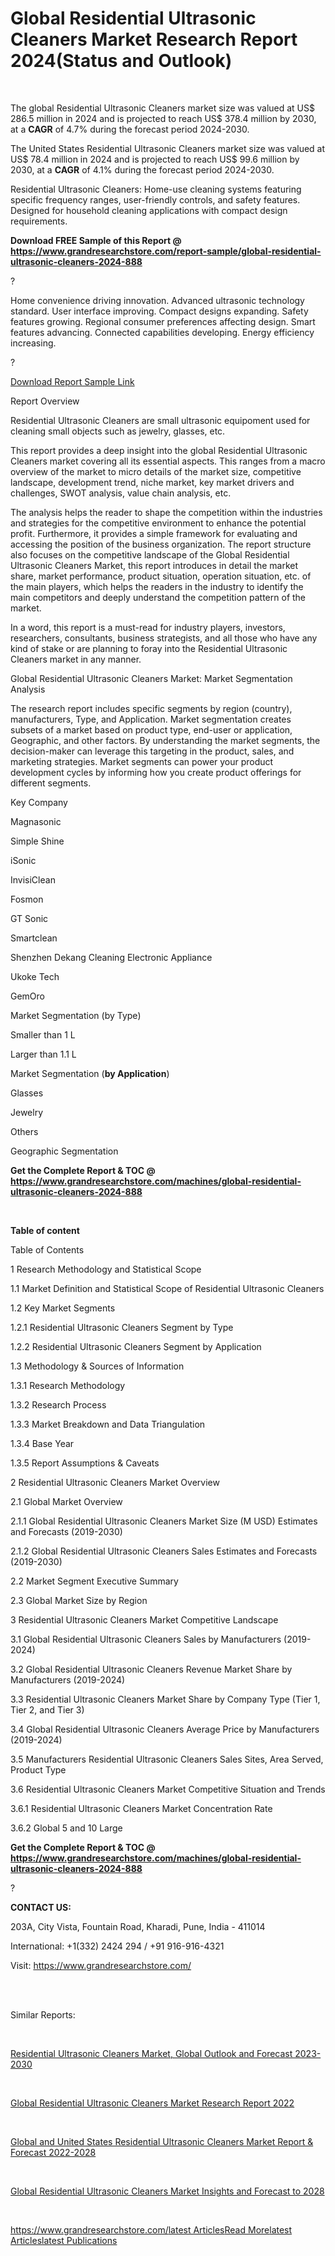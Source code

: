 <h1>Global Residential Ultrasonic Cleaners Market Research Report 2024(Status and Outlook)</h1><br/><p>The global Residential Ultrasonic Cleaners market size was valued at US$ 286.5 million in 2024 and is projected to reach US$ 378.4 million by 2030, at a <strong>CAGR</strong> of 4.7% during the forecast period 2024-2030.</p>
 
 
 
 <p>The United States Residential Ultrasonic Cleaners market size was valued at US$ 78.4 million in 2024 and is projected to reach US$ 99.6 million by 2030, at a <strong>CAGR</strong> of 4.1% during the forecast period 2024-2030.</p>
 
 
 
 <p>Residential Ultrasonic Cleaners: Home-use cleaning systems featuring specific frequency ranges, user-friendly controls, and safety features. Designed for household cleaning applications with compact design requirements.</p>
 
 
 
 <div><b>Download FREE Sample of this Report @ <a href="https://www.grandresearchstore.com/report-sample/global-residential-ultrasonic-cleaners-2024-888">https://www.grandresearchstore.com/report-sample/global-residential-ultrasonic-cleaners-2024-888</a></b></div>
 
 
 
 <p>? </p>
 
 
 
 <p>Home convenience driving innovation. Advanced ultrasonic technology standard. User interface improving. Compact designs expanding. Safety features growing. Regional consumer preferences affecting design. Smart features advancing. Connected capabilities developing. Energy efficiency increasing.</p>
 
 
 
 <p>? </p>
 
 
 
 <p><a href="https://www.grandresearchstore.com/mr-admin/report-sample/global-residential-ultrasonic-cleaners-2024-888">Download Report Sample Link</a></p>
 
 
 
 <p>Report Overview</p>
 
 
 
 <p>Residential Ultrasonic Cleaners are small ultrasonic equipoment used for cleaning small objects such as jewelry, glasses, etc.</p>
 
 
 
 <p>This report provides a deep insight into the global Residential Ultrasonic Cleaners market covering all its essential aspects. This ranges from a macro overview of the market to micro details of the market size, competitive landscape, development trend, niche market, key market drivers and challenges, SWOT analysis, value chain analysis, etc.</p>
 
 
 
 <p>The analysis helps the reader to shape the competition within the industries and strategies for the competitive environment to enhance the potential profit. Furthermore, it provides a simple framework for evaluating and accessing the position of the business organization. The report structure also focuses on the competitive landscape of the Global Residential Ultrasonic Cleaners Market, this report introduces in detail the market share, market performance, product situation, operation situation, etc. of the main players, which helps the readers in the industry to identify the main competitors and deeply understand the competition pattern of the market.</p>
 
 
 
 <p>In a word, this report is a must-read for industry players, investors, researchers, consultants, business strategists, and all those who have any kind of stake or are planning to foray into the Residential Ultrasonic Cleaners market in any manner.</p>
 
 
 
 <p>Global Residential Ultrasonic Cleaners Market: Market Segmentation Analysis</p>
 
 
 
 <p>The research report includes specific segments by region (country), manufacturers, Type, and Application. Market segmentation creates subsets of a market based on product type, end-user or application, Geographic, and other factors. By understanding the market segments, the decision-maker can leverage this targeting in the product, sales, and marketing strategies. Market segments can power your product development cycles by informing how you create product offerings for different segments.</p>
 
 
 
 <p>Key Company</p>
 
 
 
 <p>Magnasonic</p>
 
 
 
 <p>Simple Shine</p>
 
 
 
 <p>iSonic</p>
 
 
 
 <p>InvisiClean</p>
 
 
 
 <p>Fosmon</p>
 
 
 
 <p>GT Sonic</p>
 
 
 
 <p>Smartclean</p>
 
 
 
 <p>Shenzhen Dekang Cleaning Electronic Appliance</p>
 
 
 
 <p>Ukoke Tech</p>
 
 
 
 <p>GemOro</p>
 
 
 
 <p>Market Segmentation (by Type)</p>
 
 
 
 <p>Smaller than 1 L</p>
 
 
 
 <p>Larger than 1.1 L</p>
 
 
 
 <p>Market Segmentation (<strong>by Application</strong>)</p>
 
 
 
 <p>Glasses</p>
 
 
 
 <p>Jewelry</p>
 
 
 
 <p>Others</p>
 
 
 
 <p>Geographic Segmentation</p>
 
 
 
 <div><b>Get the Complete Report & TOC @ <a href="https://www.grandresearchstore.com/machines/global-residential-ultrasonic-cleaners-2024-888">https://www.grandresearchstore.com/machines/global-residential-ultrasonic-cleaners-2024-888</a></b></div>
 
 
 
 <p><br />
 
 <b>Table of content</b></p>
 
 
 
 <p>Table of Contents<br />
 
 1 Research Methodology and Statistical Scope<br />
 
 1.1 Market Definition and Statistical Scope of Residential Ultrasonic Cleaners<br />
 
 1.2 Key Market Segments<br />
 
 1.2.1 Residential Ultrasonic Cleaners Segment by Type<br />
 
 1.2.2 Residential Ultrasonic Cleaners Segment by Application<br />
 
 1.3 Methodology & Sources of Information<br />
 
 1.3.1 Research Methodology<br />
 
 1.3.2 Research Process<br />
 
 1.3.3 Market Breakdown and Data Triangulation<br />
 
 1.3.4 Base Year<br />
 
 1.3.5 Report Assumptions & Caveats<br />
 
 2 Residential Ultrasonic Cleaners Market Overview<br />
 
 2.1 Global Market Overview<br />
 
 2.1.1 Global Residential Ultrasonic Cleaners Market Size (M USD) Estimates and Forecasts (2019-2030)<br />
 
 2.1.2 Global Residential Ultrasonic Cleaners Sales Estimates and Forecasts (2019-2030)<br />
 
 2.2 Market Segment Executive Summary<br />
 
 2.3 Global Market Size by Region<br />
 
 3 Residential Ultrasonic Cleaners Market Competitive Landscape<br />
 
 3.1 Global Residential Ultrasonic Cleaners Sales by Manufacturers (2019-2024)<br />
 
 3.2 Global Residential Ultrasonic Cleaners Revenue Market Share by Manufacturers (2019-2024)<br />
 
 3.3 Residential Ultrasonic Cleaners Market Share by Company Type (Tier 1, Tier 2, and Tier 3)<br />
 
 3.4 Global Residential Ultrasonic Cleaners Average Price by Manufacturers (2019-2024)<br />
 
 3.5 Manufacturers Residential Ultrasonic Cleaners Sales Sites, Area Served, Product Type<br />
 
 3.6 Residential Ultrasonic Cleaners Market Competitive Situation and Trends<br />
 
 3.6.1 Residential Ultrasonic Cleaners Market Concentration Rate<br />
 
 3.6.2 Global 5 and 10 Large</p>
 
 
 
 <div><b>Get the Complete Report & TOC @ <a href="https://www.grandresearchstore.com/machines/global-residential-ultrasonic-cleaners-2024-888">https://www.grandresearchstore.com/machines/global-residential-ultrasonic-cleaners-2024-888</a></b></div>
 
 
 
 <p>? </p>
 
 
 
 <p><b>CONTACT US:</b><br />
 
 203A, City Vista, Fountain Road, Kharadi, Pune, India - 411014<br />
 
 International: +1(332) 2424 294 / +91 916-916-4321<br />
 
 Visit: <a href="https://www.grandresearchstore.com/">https://www.grandresearchstore.com/</a><br />
 
 <br />
 
 <br />
 
 Similar Reports:<br />
 
 <br />
 
 <a href="https://www.grandresearchstore.com/machines/global-residential-ultrasonic-cleaners-forecast-2023-2030-967">Residential Ultrasonic Cleaners Market, Global Outlook and Forecast 2023-2030</a><br />
 
 <br />
 
 <a href="https://www.grandresearchstore.com/machines/global-residential-ultrasonic-cleaners-2022-890">Global Residential Ultrasonic Cleaners Market Research Report 2022</a><br />
 
 <br />
 
 <a href="https://www.grandresearchstore.com/machines/global-united-states-residential-ultrasonic-cleaners-2022-2028-491">Global and United States Residential Ultrasonic Cleaners Market Report & Forecast 2022-2028</a><br />
 
 <br />
 
 <a href="https://www.grandresearchstore.com/machines/global-residential-ultrasonic-cleaners-2028-844">Global Residential Ultrasonic Cleaners Market Insights and Forecast to 2028</a><br />
 
 <br />
 
 <a href="https://gyeongbokgung.com">https://www.grandresearchstore.com/</a><a href="https://hallyeomaritime.com">latest Articles</a><a href="https://jingwansa.com">Read More</a><a href="https://nguoiviet.jp/">latest Articles</a><a href="https://www.intelmarketresearch.com/">latest Publications</a></p>